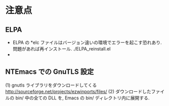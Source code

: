 # 注意点 #
## ELPA ##
- ELPA の *elc ファイルはバージョン違いの環境でエラーを起こす恐れあり. 問題があれば再インストール.
  ./ELPA_reinstall.el
- 

## NTEmacs での GnuTLS 設定 ##
(1) gnutls ライブラリをダウンロードしてくる
    <http://sourceforge.net/projects/ezwinports/files/>
(2) ダウンロードしたファイルの bin/ 中の全ての DLL を, 
    Emacs の bin/ ディレクトリ内に展開する.
